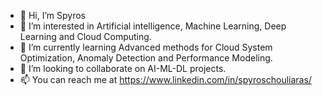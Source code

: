 - 👋 Hi, I’m Spyros
- 👀 I’m interested in Artificial intelligence, Machine Learning, Deep Learning and Cloud Computing.
- 🌱 I’m currently learning Advanced methods for Cloud System Optimization, Anomaly Detection and Performance Modeling. 
- 💞️ I’m looking to collaborate on AI-ML-DL projects. 
- 📫 You can reach me at https://www.linkedin.com/in/spyroschouliaras/

<!---
SpyrosChouliaras/SpyrosChouliaras is a ✨ special ✨ repository because its `README.md` (this file) appears on your GitHub profile.
You can click the Preview link to take a look at your changes.
--->
